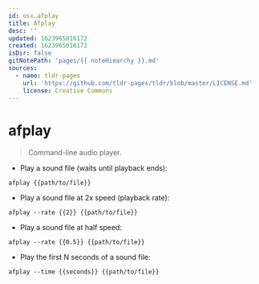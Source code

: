 ```yaml
---
id: osx.afplay
title: Afplay
desc: ''
updated: 1623965016172
created: 1623965016172
isDir: false
gitNotePath: 'pages/{{ noteHiearchy }}.md'
sources:
  - name: tldr-pages
    url: 'https://github.com/tldr-pages/tldr/blob/master/LICENSE.md'
    license: Creative Commons
---
```

# afplay

> Command-line audio player.

- Play a sound file (waits until playback ends):

`afplay {{path/to/file}}`

- Play a sound file at 2x speed (playback rate):

`afplay --rate {{2}} {{path/to/file}}`

- Play a sound file at half speed:

`afplay --rate {{0.5}} {{path/to/file}}`

- Play the first N seconds of a sound file:

`afplay --time {{seconds}} {{path/to/file}}`

